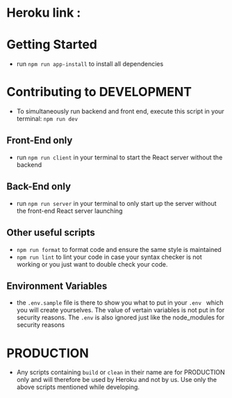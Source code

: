 # Heroku link :

# Getting Started
- run  `npm run app-install` to install all dependencies

# Contributing to DEVELOPMENT
- To simultaneously run backend and front end, execute this script in your terminal: `npm run dev`    
## Front-End only 
- run `npm run client` in your terminal to start the React server without the backend
## Back-End only 
- run `npm run server` in your terminal to only start up the server without the front-end React server launching
## Other useful scripts
- `npm run format` to format code and ensure the same style is maintained
-  `npm run lint` to lint your code in case your syntax checker is not working or you just want to double check your code.
## Environment Variables
- the  `.env.sample` file is there to show you what to put in your `.env ` which you will create yourselves. The value of vertain variables is not put in for security reasons. The `.env` is also ignored just like the node_modules for security reasons

# PRODUCTION
- Any scripts containing `build` or `clean` in their name are for PRODUCTION only and will therefore be used by Heroku and not by us. Use only the above scripts mentioned while developing.
